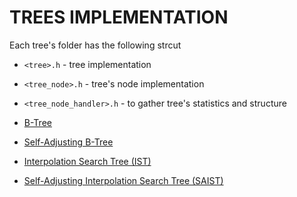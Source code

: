 # TREES IMPLEMENTATION

Each tree's folder has the following strcut

- `<tree>.h` - tree implementation
- `<tree_node>.h` - tree's node implementation
- `<tree_node_handler>.h` - to gather tree's statistics and structure

- [B-Tree](./ds/bt_8)
- [Self-Adjusting B-Tree](./ds/sabt_8)
- [Interpolation Search Tree (IST)](./ds/ist_50)
- [Self-Adjusting Interpolation Search Tree (SAIST)](./ds/saist_50)
